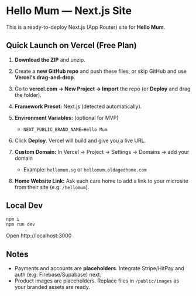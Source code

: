 
# Hello Mum — Next.js Site

This is a ready-to-deploy Next.js (App Router) site for **Hello Mum**.

## Quick Launch on Vercel (Free Plan)

1. **Download the ZIP** and unzip.
2. Create a **new GitHub repo** and push these files, or skip GitHub and use **Vercel's drag-and-drop**.
3. Go to **vercel.com → New Project → Import** the repo (or **Deploy** and drag the folder).
4. **Framework Preset:** Next.js (detected automatically).
5. **Environment Variables:** (optional for MVP)

   - `NEXT_PUBLIC_BRAND_NAME=Hello Mum`

6. Click **Deploy**. Vercel will build and give you a live URL.

7. **Custom Domain:** In Vercel → Project → Settings → Domains → add your domain

   - Example: `hellomum.sg` or `hellomum.oldagedhome.com`

8. **Home Website Link:** Ask each care home to add a link to your microsite from their site (e.g. `/hellomum`).

## Local Dev
```bash
npm i
npm run dev
```
Open http://localhost:3000

## Notes
- Payments and accounts are **placeholders**. Integrate Stripe/HitPay and auth (e.g. Firebase/Supabase) next.
- Product images are placeholders. Replace files in `/public/images` as your branded assets are ready.
